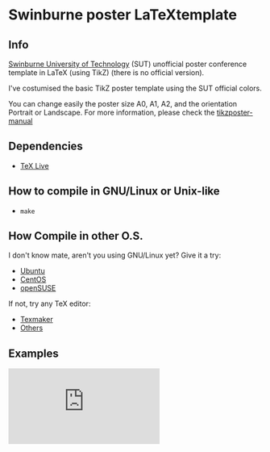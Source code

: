 # Swinburne poster LaTeXtemplate


## Info
[Swinburne University of Technology](http://www.swinburne.edu.au/) (SUT) unofficial poster conference template in LaTeX (using TikZ) (there is no official version).

I've costumised the basic TikZ poster template using the SUT official colors. 

You can change easily the poster size A0, A1, A2, and the orientation Portrait or Landscape. For more information, please check the [tikzposter-manual](https://github.com/FelipMarti/Swinburne-poster-LaTeX-template/blob/master/tikzposter-manual.pdf)


## Dependencies
* [TeX Live](https://www.tug.org/texlive/)


## How to compile in GNU/Linux or Unix-like
* `make`

## How Compile in other O.S.
I don't know mate, aren't you using GNU/Linux yet? Give it a try:
* [Ubuntu](https://www.ubuntu.com/desktop)
* [CentOS](https://www.centos.org/)
* [openSUSE](https://www.opensuse.org/)

If not, try any TeX editor:
* [Texmaker](https://en.wikipedia.org/wiki/Texmaker)
* [Others](https://en.wikipedia.org/wiki/Comparison_of_TeX_editors)


## Examples
![OzCHI 2016](https://github.com/FelipMarti/Swinburne-poster-LaTeX-template/blob/master/examples/OzCHI2016.pdf)

